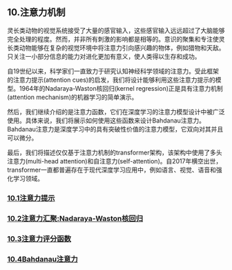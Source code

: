 ## 10.注意力机制

灵长类动物的视觉系统接受了大量的感官输入，这些感官输入远远超过了大脑能够完全处理的程度。然而，并非所有刺激的影响都是相等的。意识的聚集和专注使灵长类动物能够在复杂的视觉环境中将注意力引向感兴趣的物体，例如猎物和天敌。只关注一小部分信息的能力对进化更加有意义，使人类得以生存和成功。

自19世纪以来，科学家们一直致力于研究认知神经科学领域的注意力。受此框架的注意力提示(attention cues)的启发，我们将设计能够利用这些注意力提示的模型。1964年的Nadaraya-Waston核回归(kernel regression)正是具有注意力机制(attention mechanism)的机器学习的简单演示。

然后，我们继续介绍的是注意力函数，它们在深度学习的注意力模型设计中被广泛使用。具体来说，我们将展示如何使用这些函数来设计Bahdanau注意力。Bahdanau注意力是深度学习中的具有突破性价值的注意力模型，它双向对其并且可以微分。

最后，我们将描述仅仅基于注意力机制的transformer架构，该架构中使用了多头注意力(multi-head attention)和自注意力(self-attention)。自2017年横空出世，transformer一直都普遍存在于现代深度学习应用中，例如语言、视觉、语音和强化学习领域。

### [10.1注意力提示](./10_1.ipynb)
### [10.2注意力汇聚:Nadaraya-Waston核回归](./10_2.ipynb)
### [10.3注意力评分函数](./10_3.ipynb)
### [10.4Bahdanau注意力]()